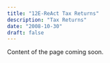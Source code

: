 ```yaml
---
title: "12E-ReAct Tax Returns"
description: "Tax Returns"
date: "2008-10-30"
draft: false
---
```


Content of the page coming soon.
